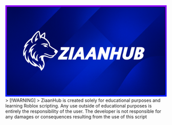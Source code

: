 <picture>
    <img src="ziaanhub/doc/img/ziaandev.jpg" alt="ZiaanHub">
</picture>
> [!WARNING]
> ZiaanHub is created solely for educational purposes and learning Roblox scripting. Any use outside of educational purposes is entirely the responsibility of the user. The developer is not responsible for any damages or consequences resulting from the use of this script
